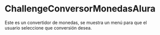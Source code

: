 # ChallengeConversorMonedasAlura
 Este es un convertidor de monedas, se muestra un menú para que el usuario seleccione que conversión desea.
